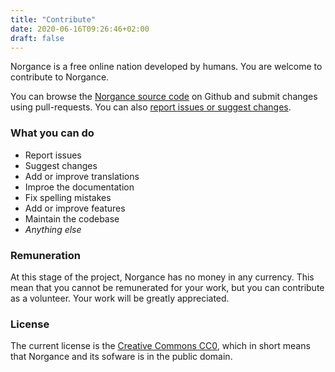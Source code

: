 ```yaml
---
title: "Contribute"
date: 2020-06-16T09:26:46+02:00
draft: false
---
```


Norgance is a free online nation developed by humans. You are welcome to contribute to Norgance.

You can browse the [Norgance source code](https://github.com/norgance/Norgance) on Github and submit changes using pull-requests. You can also [report issues or suggest changes](https://github.com/norgance/Norgance/issues).

### What you can do

* Report issues
* Suggest changes
* Add or improve translations
* Improe the documentation
* Fix spelling mistakes 
* Add or improve features
* Maintain the codebase
* _Anything else_

### Remuneration

At this stage of the project, Norgance has no money in any currency. This mean that you cannot be remunerated for your work, but you can contribute as a volunteer. Your work will be greatly appreciated.

### License

The current license is the [Creative Commons CC0](https://creativecommons.org/publicdomain/zero/1.0/), which in short means that Norgance and its sofware is in the public domain.
